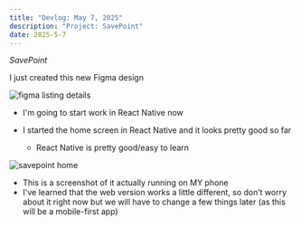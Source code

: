 ```yaml
---
title: "Devlog: May 7, 2025"
description: "Project: SavePoint"
date: 2025-5-7
---
```


*SavePoint*

I just created this new Figma design

<img src="/blog/savepointdevlogs/post-13/figma-listing-details.png" alt="figma listing details" style="max-height: 800px; width: auto">

- I'm going to start work in React Native now

- I started the home screen in React Native and it looks pretty good so far
    - React Native is pretty good/easy to learn

<img src="/blog/savepointdevlogs/post-13/savepoint-home.jpg" alt="savepoint home" style="max-height: 800px; width: auto">

- This is a screenshot of it actually running on MY phone
- I've learned that the web version works a little different, so don’t worry about it right now but we will have to change a few things later (as this will be a mobile-first app)
